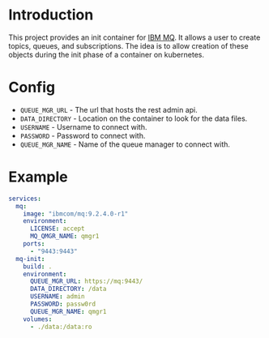# Introduction

This project provides an init container for [IBM MQ](https://hub.docker.com/r/ibmcom/mq/). It allows a user to create topics, queues, 
and subscriptions. The idea is to allow creation of these objects during the init phase of a container on kubernetes. 

# Config

* `QUEUE_MGR_URL` - The url that hosts the rest admin api.
* `DATA_DIRECTORY` - Location on the container to look for the data files.
* `USERNAME` - Username to connect with.
* `PASSWORD` - Password to connect with.
* `QUEUE_MGR_NAME` - Name of the queue manager to connect with.

# Example

```yaml
services:
  mq:
    image: "ibmcom/mq:9.2.4.0-r1"
    environment:
      LICENSE: accept
      MQ_QMGR_NAME: qmgr1
    ports:
      - "9443:9443"
  mq-init:
    build: .
    environment:
      QUEUE_MGR_URL: https://mq:9443/
      DATA_DIRECTORY: /data
      USERNAME: admin
      PASSWORD: passw0rd
      QUEUE_MGR_NAME: qmgr1
    volumes:
      - ./data:/data:ro
```